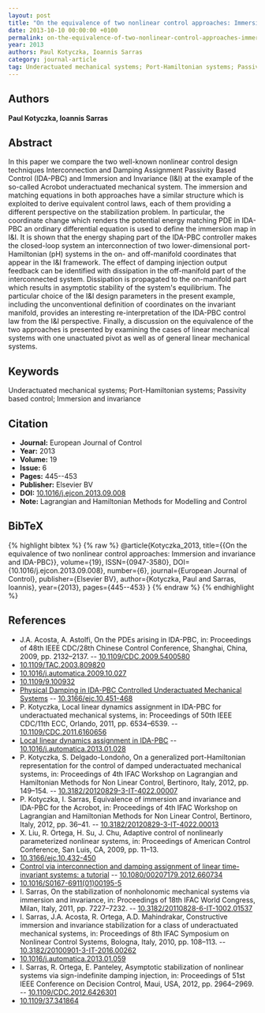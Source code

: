 ```yaml
---
layout: post
title: "On the equivalence of two nonlinear control approaches: Immersion and invariance and IDA-PBC"
date: 2013-10-10 00:00:00 +0100
permalink: on-the-equivalence-of-two-nonlinear-control-approaches-immersion-and-invariance-and-ida-pbc
year: 2013
authors: Paul Kotyczka, Ioannis Sarras
category: journal-article
tag: Underactuated mechanical systems; Port-Hamiltonian systems; Passivity based control; Immersion and invariance
---
```

 
## Authors
**Paul Kotyczka, Ioannis Sarras**
 
## Abstract
In this paper we compare the two well-known nonlinear control design techniques Interconnection and Damping Assignment Passivity Based Control (IDA-PBC) and Immersion and Invariance (I&I) at the example of the so-called Acrobot underactuated mechanical system. The immersion and matching equations in both approaches have a similar structure which is exploited to derive equivalent control laws, each of them providing a different perspective on the stabilization problem. In particular, the coordinate change which renders the potential energy matching PDE in IDA-PBC an ordinary differential equation is used to define the immersion map in I&I. It is shown that the energy shaping part of the IDA-PBC controller makes the closed-loop system an interconnection of two lower-dimensional port-Hamiltonian (pH) systems in the on- and off-manifold coordinates that appear in the I&I framework. The effect of damping injection output feedback can be identified with dissipation in the off-manifold part of the interconnected system. Dissipation is propagated to the on-manifold part which results in asymptotic stability of the system's equilibrium. The particular choice of the I&I design parameters in the present example, including the unconventional definition of coordinates on the invariant manifold, provides an interesting re-interpretation of the IDA-PBC control law from the I&I perspective. Finally, a discussion on the equivalence of the two approaches is presented by examining the cases of linear mechanical systems with one unactuated pivot as well as of general linear mechanical systems.
 
## Keywords
Underactuated mechanical systems; Port-Hamiltonian systems; Passivity based control; Immersion and invariance
 
## Citation
- **Journal:** European Journal of Control
- **Year:** 2013
- **Volume:** 19
- **Issue:** 6
- **Pages:** 445--453
- **Publisher:** Elsevier BV
- **DOI:** [10.1016/j.ejcon.2013.09.008](https://doi.org/10.1016/j.ejcon.2013.09.008)
- **Note:** Lagrangian and Hamiltonian Methods for Modelling and Control
 
## BibTeX
{% highlight bibtex %}
{% raw %}
@article{Kotyczka_2013,
  title={{On the equivalence of two nonlinear control approaches: Immersion and invariance and IDA-PBC}},
  volume={19},
  ISSN={0947-3580},
  DOI={10.1016/j.ejcon.2013.09.008},
  number={6},
  journal={European Journal of Control},
  publisher={Elsevier BV},
  author={Kotyczka, Paul and Sarras, Ioannis},
  year={2013},
  pages={445--453}
}
{% endraw %}
{% endhighlight %}
 
## References
- J.A. Acosta, A. Astolfi, On the PDEs arising in IDA-PBC, in: Proceedings of 48th IEEE CDC/28th Chinese Control Conference, Shanghai, China, 2009, pp. 2132–2137. -- [10.1109/CDC.2009.5400580](https://doi.org/10.1109/CDC.2009.5400580)
- [10.1109/TAC.2003.809820](https://doi.org/10.1109/TAC.2003.809820)
- [10.1016/j.automatica.2009.10.027](https://doi.org/10.1016/j.automatica.2009.10.027)
- [10.1109/9.100932](https://doi.org/10.1109/9.100932)
- [Physical Damping in IDA-PBC Controlled Underactuated Mechanical Systems](physical-damping-in-ida-pbc-controlled-underactuated-mechanical-systems) -- [10.3166/ejc.10.451-468](https://doi.org/10.3166/ejc.10.451-468)
- P. Kotyczka, Local linear dynamics assignment in IDA-PBC for underactuated mechanical systems, in: Proceedings of 50th IEEE CDC/11th ECC, Orlando, 2011, pp. 6534–6539. -- [10.1109/CDC.2011.6160656](https://doi.org/10.1109/CDC.2011.6160656)
- [Local linear dynamics assignment in IDA-PBC](local-linear-dynamics-assignment-in-ida-pbc) -- [10.1016/j.automatica.2013.01.028](https://doi.org/10.1016/j.automatica.2013.01.028)
- P. Kotyczka, S. Delgado-Londoño, On a generalized port-Hamiltonian representation for the control of damped underactuated mechanical systems, in: Proceedings of 4th IFAC Workshop on Lagrangian and Hamiltonian Methods for Non Linear Control, Bertinoro, Italy, 2012, pp. 149–154. -- [10.3182/20120829-3-IT-4022.00007](https://doi.org/10.3182/20120829-3-IT-4022.00007)
- P. Kotyczka, I. Sarras, Equivalence of immersion and invariance and IDA-PBC for the Acrobot, in: Proceedings of 4th IFAC Workshop on Lagrangian and Hamiltonian Methods for Non Linear Control, Bertinoro, Italy, 2012, pp. 36–41. -- [10.3182/20120829-3-IT-4022.00013](https://doi.org/10.3182/20120829-3-IT-4022.00013)
- X. Liu, R. Ortega, H. Su, J. Chu, Adaptive control of nonlinearly parameterized nonlinear systems, in: Proceedings of American Control Conference, San Luis, CA, 2009, pp. 11–13.
- [10.3166/ejc.10.432-450](https://doi.org/10.3166/ejc.10.432-450)
- [Control via interconnection and damping assignment of linear time-invariant systems: a tutorial](control-via-interconnection-and-damping-assignment-of-linear-time-invariant-systems-a-tutorial) -- [10.1080/00207179.2012.660734](https://doi.org/10.1080/00207179.2012.660734)
- [10.1016/S0167-6911(01)00195-5](https://doi.org/10.1016/S0167-6911(01)00195-5)
- I. Sarras, On the stabilization of nonholonomic mechanical systems via immersion and invariance, in: Proceedings of 18th IFAC World Congress, Milan, Italy, 2011, pp. 7227–7232. -- [10.3182/20110828-6-IT-1002.01537](https://doi.org/10.3182/20110828-6-IT-1002.01537)
- I. Sarras, J.A. Acosta, R. Ortega, A.D. Mahindrakar, Constructive immersion and invariance stabilization for a class of underactuated mechanical systems, in: Proceedings of 8th IFAC Symposium on Nonlinear Control Systems, Bologna, Italy, 2010, pp. 108–113. -- [10.3182/20100901-3-IT-2016.00262](https://doi.org/10.3182/20100901-3-IT-2016.00262)
- [10.1016/j.automatica.2013.01.059](https://doi.org/10.1016/j.automatica.2013.01.059)
- I. Sarras, R. Ortega, E. Panteley, Asymptotic stabilization of nonlinear systems via sign-indefinite damping injection, in: Proceedings of 51st IEEE Conference on Decision Control, Maui, USA, 2012, pp. 2964–2969. -- [10.1109/CDC.2012.6426301](https://doi.org/10.1109/CDC.2012.6426301)
- [10.1109/37.341864](https://doi.org/10.1109/37.341864)

